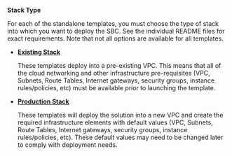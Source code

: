 **Stack Type**

For each of the standalone templates, you must choose the type of stack
into which you want to deploy the SBC. See the individual README files
for exact requirements. Note that not all options are available for all
templates.

  - [**Existing Stack**](https://github.com/RibbonCommunications/sbc_aws_cloudformation/tree/master/supported/standalone/existing-stack)
  
    These templates deploy into a pre-existing VPC. This means that all of the
    cloud networking and other infrastructure pre-requisites (VPC, Subnets, Route Tables, 
    Internet gateways, security groups, instance rules/policies, etc) must be available
    prior to launching the template.

  - [**Production Stack**](https://github.com/RibbonCommunications/sbc_aws_cloudformation/tree/master/supported/standalone/production-stack) 
  
    These templates will deploy the solution into a new VPC and create the required 
    infrastructure elements with default values (VPC, Subnets, Route Tables, 
    Internet gateways, security groups, instance rules/policies, etc). These default values 
    may need to be changed later to comply with deployment needs.
